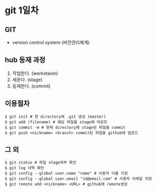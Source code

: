 # git 1일차
## GIT
- version control system
(버전관리체계)
## hub 등재 과정
1. 작업한다. (workstaion)
2. 세운다. (stage)
3. 등재한다. (commit)
## 이용절차
```
$ git init # 현 directory에 .git 생성 (master)
$ git add (filename) # 해당 파일을 stage에 마운트
$ git commit -m # 현재 directory에 stage된 파일을 commit
$ git push <nickname> <branch> commit된 파일을 github에 업로드
```
## 그 외
```
$ git status # 파일 stage여부 확인
$ git log 내역 확인
$ git config --global user.name "name" # 사용자 이름 지정
$ git config --global user.email "id@email.com" # 사용자 이메일 지정
$ git remote add <nickname> <URL> # github에 remote생성
```